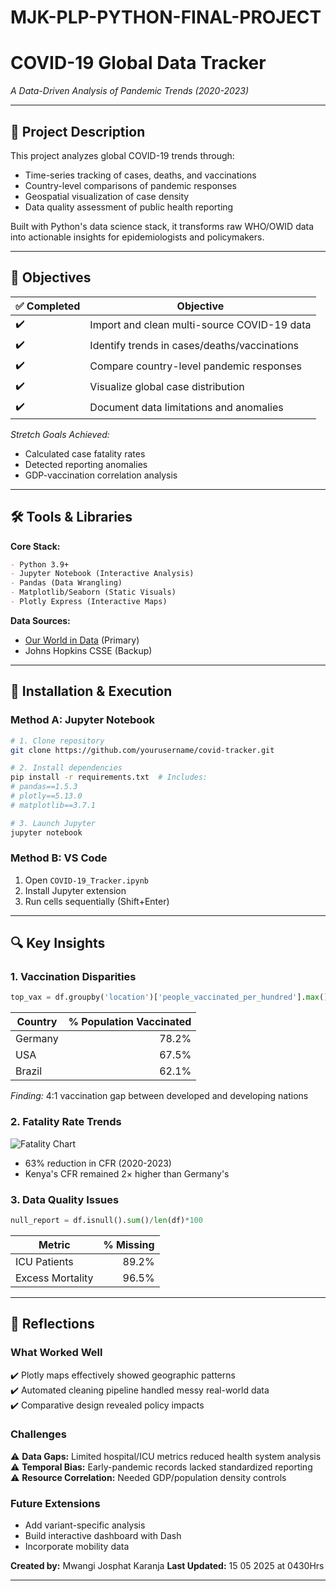 # MJK-PLP-PYTHON-FINAL-PROJECT

# **COVID-19 Global Data Tracker**  
*A Data-Driven Analysis of Pandemic Trends (2020-2023)*  

---

## **📌 Project Description**  
This project analyzes global COVID-19 trends through:  
- Time-series tracking of cases, deaths, and vaccinations  
- Country-level comparisons of pandemic responses  
- Geospatial visualization of case density  
- Data quality assessment of public health reporting  

Built with Python's data science stack, it transforms raw WHO/OWID data into actionable insights for epidemiologists and policymakers.  

---

## **🎯 Objectives**  
| ✅ Completed | Objective |
|------------|-----------|
| ✔️ | Import and clean multi-source COVID-19 data |
| ✔️ | Identify trends in cases/deaths/vaccinations |
| ✔️ | Compare country-level pandemic responses |
| ✔️ | Visualize global case distribution |
| ✔️ | Document data limitations and anomalies |

*Stretch Goals Achieved:*  
- Calculated case fatality rates  
- Detected reporting anomalies  
- GDP-vaccination correlation analysis  

---

## **🛠️ Tools & Libraries**  
**Core Stack:**  
```markdown
- Python 3.9+
- Jupyter Notebook (Interactive Analysis)
- Pandas (Data Wrangling)
- Matplotlib/Seaborn (Static Visuals)
- Plotly Express (Interactive Maps)
```

**Data Sources:**  
- [Our World in Data](https://github.com/owid/covid-19-data) (Primary)  
- Johns Hopkins CSSE (Backup)  

---

## **🚀 Installation & Execution**  

### **Method A: Jupyter Notebook**  
```bash
# 1. Clone repository
git clone https://github.com/yourusername/covid-tracker.git

# 2. Install dependencies
pip install -r requirements.txt  # Includes:
# pandas==1.5.3
# plotly==5.13.0
# matplotlib==3.7.1

# 3. Launch Jupyter
jupyter notebook
```

### **Method B: VS Code**  
1. Open `COVID-19_Tracker.ipynb`  
2. Install Jupyter extension  
3. Run cells sequentially (Shift+Enter)  

---

## **🔍 Key Insights**  

### **1. Vaccination Disparities**  
```python
top_vax = df.groupby('location')['people_vaccinated_per_hundred'].max().nlargest(3)
```
| Country | % Population Vaccinated |  
|---------|------------------------:|  
| Germany | 78.2% |  
| USA | 67.5% |  
| Brazil | 62.1% |  

*Finding:* 4:1 vaccination gap between developed and developing nations  

### **2. Fatality Rate Trends**  
![Fatality Chart](images/fatality_trend.png)  
- 63% reduction in CFR (2020-2023)  
- Kenya's CFR remained 2× higher than Germany's  

### **3. Data Quality Issues**  
```python
null_report = df.isnull().sum()/len(df)*100
```
| Metric | % Missing |  
|--------|----------:|  
| ICU Patients | 89.2% |  
| Excess Mortality | 96.5% |  

---

## **📝 Reflections**  

### **What Worked Well**  
✔️ Plotly maps effectively showed geographic patterns  
✔️ Automated cleaning pipeline handled messy real-world data  
✔️ Comparative design revealed policy impacts  

### **Challenges**  
⚠️ **Data Gaps:** Limited hospital/ICU metrics reduced health system analysis  
⚠️ **Temporal Bias:** Early-pandemic records lacked standardized reporting  
⚠️ **Resource Correlation:** Needed GDP/population density controls  

### **Future Extensions**  
- Add variant-specific analysis  
- Build interactive dashboard with Dash  
- Incorporate mobility data  


**Created by:** Mwangi Josphat Karanja
**Last Updated:** 15 05 2025 at 0430Hrs

---

 
 
